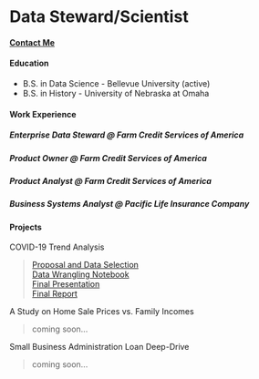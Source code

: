 # Data Steward/Scientist

#### [Contact Me](CONTACT.md)

#### Education
* B.S. in Data Science - Bellevue University (active)
* B.S. in History - University of Nebraska at Omaha

#### Work Experience
##### Enterprise Data Steward @ Farm Credit Services of America 
##### Product Owner @ Farm Credit Services of America 
##### Product Analyst @ Farm Credit Services of America  
##### Business Systems Analyst @ Pacific Life Insurance Company

#### Projects
COVID-19 Trend Analysis
> [Proposal and Data Selection](https://github.com/kevinqrnold/DSC450-Applied-Data-Science/blob/main/Project%201%20-%20Proposal%20and%20Data%20Selection.docx)  
> [Data Wrangling Notebook](https://github.com/kevinqrnold/DSC450-Applied-Data-Science/blob/main/Project%201%20-%20COVID-19%20Data%20Wrangling.ipynb)  
> [Final Presentation](https://github.com/EmberAnimus/DSC450/blob/9b3b2d9d350078f3ae5b12fc9fc82300a5b88233/site-resources/docs/Project%201%20Milestone%203.mp4)  
> [Final Report](https://github.com/EmberAnimus/DSC450/blob/9b3b2d9d350078f3ae5b12fc9fc82300a5b88233/site-resources/docs/Project%201%20Milestone%203.pdf)  

A Study on Home Sale Prices vs. Family Incomes
> coming soon...

Small Business Administration Loan Deep-Drive
> coming soon...



